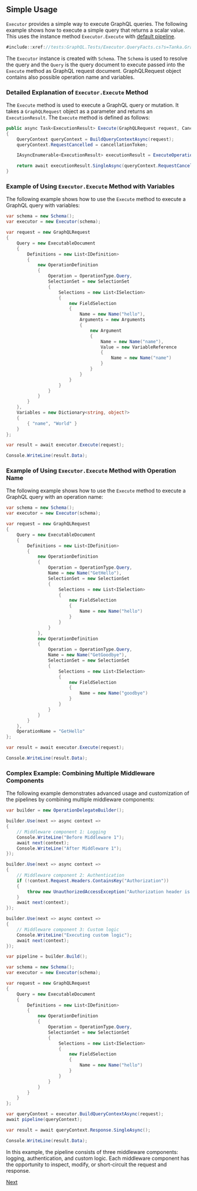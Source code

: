 ## Simple Usage

`Executor` provides a simple way to execute GraphQL queries. The following example shows how to execute a simple query that returns a scalar value. This uses the instance method `Executor.Execute` with [default pipeline](xref://05-pipeline.md).

```csharp
#include::xref://tests:GraphQL.Tests/Executor.QueryFacts.cs?s=Tanka.GraphQL.Tests.QueryFacts.Simple_Scalar
```

The `Executor` instance is created with `Schema`. The `Schema` is used to resolve the query and the `Query` is the query document to execute passed into the `Execute` method as GraphQL request document. GraphQLRequest object contains also possible operation name and variables.

### Detailed Explanation of `Executor.Execute` Method

The `Execute` method is used to execute a GraphQL query or mutation. It takes a `GraphQLRequest` object as a parameter and returns an `ExecutionResult`. The `Execute` method is defined as follows:

```csharp
public async Task<ExecutionResult> Execute(GraphQLRequest request, CancellationToken cancellationToken = default)
{
    QueryContext queryContext = BuildQueryContextAsync(request);
    queryContext.RequestCancelled = cancellationToken;

    IAsyncEnumerable<ExecutionResult> executionResult = ExecuteOperation(queryContext);

    return await executionResult.SingleAsync(queryContext.RequestCancelled);
}
```

### Example of Using `Executor.Execute` Method with Variables

The following example shows how to use the `Execute` method to execute a GraphQL query with variables:

```csharp
var schema = new Schema();
var executor = new Executor(schema);

var request = new GraphQLRequest
{
    Query = new ExecutableDocument
    {
        Definitions = new List<IDefinition>
        {
            new OperationDefinition
            {
                Operation = OperationType.Query,
                SelectionSet = new SelectionSet
                {
                    Selections = new List<ISelection>
                    {
                        new FieldSelection
                        {
                            Name = new Name("hello"),
                            Arguments = new Arguments
                            {
                                new Argument
                                {
                                    Name = new Name("name"),
                                    Value = new VariableReference
                                    {
                                        Name = new Name("name")
                                    }
                                }
                            }
                        }
                    }
                }
            }
        }
    },
    Variables = new Dictionary<string, object?>
    {
        { "name", "World" }
    }
};

var result = await executor.Execute(request);

Console.WriteLine(result.Data);
```

### Example of Using `Executor.Execute` Method with Operation Name

The following example shows how to use the `Execute` method to execute a GraphQL query with an operation name:

```csharp
var schema = new Schema();
var executor = new Executor(schema);

var request = new GraphQLRequest
{
    Query = new ExecutableDocument
    {
        Definitions = new List<IDefinition>
        {
            new OperationDefinition
            {
                Operation = OperationType.Query,
                Name = new Name("GetHello"),
                SelectionSet = new SelectionSet
                {
                    Selections = new List<ISelection>
                    {
                        new FieldSelection
                        {
                            Name = new Name("hello")
                        }
                    }
                }
            },
            new OperationDefinition
            {
                Operation = OperationType.Query,
                Name = new Name("GetGoodbye"),
                SelectionSet = new SelectionSet
                {
                    Selections = new List<ISelection>
                    {
                        new FieldSelection
                        {
                            Name = new Name("goodbye")
                        }
                    }
                }
            }
        }
    },
    OperationName = "GetHello"
};

var result = await executor.Execute(request);

Console.WriteLine(result.Data);
```

### Complex Example: Combining Multiple Middleware Components

The following example demonstrates advanced usage and customization of the pipelines by combining multiple middleware components:

```csharp
var builder = new OperationDelegateBuilder();

builder.Use(next => async context =>
{
    // Middleware component 1: Logging
    Console.WriteLine("Before Middleware 1");
    await next(context);
    Console.WriteLine("After Middleware 1");
});

builder.Use(next => async context =>
{
    // Middleware component 2: Authentication
    if (!context.Request.Headers.ContainsKey("Authorization"))
    {
        throw new UnauthorizedAccessException("Authorization header is missing.");
    }
    await next(context);
});

builder.Use(next => async context =>
{
    // Middleware component 3: Custom logic
    Console.WriteLine("Executing custom logic");
    await next(context);
});

var pipeline = builder.Build();

var schema = new Schema();
var executor = new Executor(schema);

var request = new GraphQLRequest
{
    Query = new ExecutableDocument
    {
        Definitions = new List<IDefinition>
        {
            new OperationDefinition
            {
                Operation = OperationType.Query,
                SelectionSet = new SelectionSet
                {
                    Selections = new List<ISelection>
                    {
                        new FieldSelection
                        {
                            Name = new Name("hello")
                        }
                    }
                }
            }
        }
    }
};

var queryContext = executor.BuildQueryContextAsync(request);
await pipeline(queryContext);

var result = await queryContext.Response.SingleAsync();

Console.WriteLine(result.Data);
```

In this example, the pipeline consists of three middleware components: logging, authentication, and custom logic. Each middleware component has the opportunity to inspect, modify, or short-circuit the request and response.

[Next](xref://03-queries-and-mutations.md)
